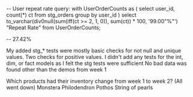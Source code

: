 -- User repeat rate query:
with UserOrderCounts as
(
select user_id, count(*) ct
from stg_orders
group by user_id
)
select to_varchar(div0null(sum(iff(ct >= 2, 1, 0)), sum(ct)) * 100, '99.00"%"') "Repeat Rate"
from UserOrderCounts;

-- 27.42%

My added stg_* tests were mostly basic checks for not null and unique values.  Two checks for positive values.
I didn't add any tests for the int, dim, or fact models as I felt the stg tests were sufficient
No bad data was found other than the demos from week 1


Which products had their inventory change from week 1 to week 2? (All went down)
  Monstera
  Philodendron
  Pothos
  String of pearls
